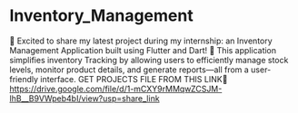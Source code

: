 # Inventory_Management
🚀 Excited to share my latest project during my internship: an Inventory Management Application built using Flutter and Dart! 📱  This application simplifies inventory Tracking by allowing users to efficiently manage stock levels, monitor product details, and generate reports—all from a user-friendly interface.
GET PROJECTS FILE FROM THIS LINK🔗 https://drive.google.com/file/d/1-mCXY9rMMqwZCSJM-lhB__B9VWpeb4bI/view?usp=share_link
